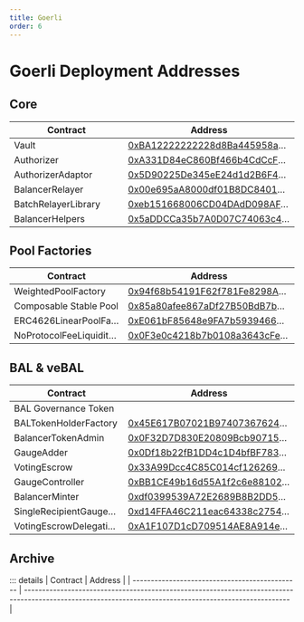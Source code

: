 ```yaml
---
title: Goerli
order: 6
---
```


# Goerli Deployment Addresses

## Core

| Contract            | Address                                                                                                                                                        |
| ------------------- | -------------------------------------------------------------------------------------------------------------------------------------------------------------- |
| Vault               | <span class="address-link">[0xBA12222222228d8Ba445958a75a0704d566BF2C8](https://goerli.etherscan.io/address/0xBA12222222228d8Ba445958a75a0704d566BF2C8)</span> |
| Authorizer          | <span class="address-link">[0xA331D84eC860Bf466b4CdCcFb4aC09a1B43F3aE6](https://goerli.etherscan.io/address/0xA331D84eC860Bf466b4CdCcFb4aC09a1B43F3aE6)</span> |
| AuthorizerAdaptor   | <span class="address-link">[0x5D90225De345eE24d1d2B6F45DE90B056F5265A1](https://goerli.etherscan.io/address/0x5D90225De345eE24d1d2B6F45DE90B056F5265A1)</span> |
| BalancerRelayer     | <span class="address-link">[0x00e695aA8000df01B8DC8401B4C34Fba5D56BBb2](https://goerli.etherscan.io/address/0x00e695aA8000df01B8DC8401B4C34Fba5D56BBb2)</span> |
| BatchRelayerLibrary | <span class="address-link">[0xeb151668006CD04DAdD098AFd0a82e78F77076c3](https://goerli.etherscan.io/address/0xeb151668006CD04DAdD098AFd0a82e78F77076c3)</span> |
| BalancerHelpers     | <span class="address-link">[0x5aDDCCa35b7A0D07C74063c48700C8590E87864E](https://goerli.etherscan.io/address/0x5aDDCCa35b7A0D07C74063c48700C8590E87864E)</span> |

## Pool Factories

| Contract                                       | Address                                                                                                                                                        |
| ---------------------------------------------- | -------------------------------------------------------------------------------------------------------------------------------------------------------------- |
| WeightedPoolFactory                            | <span class="address-link">[0x94f68b54191F62f781Fe8298A8A5Fa3ed772d227](https://goerli.etherscan.io/address/0x94f68b54191F62f781Fe8298A8A5Fa3ed772d227)</span> |
| Composable Stable Pool                         | <span class="address-link">[0x85a80afee867aDf27B50BdB7b76DA70f1E853062](https://goerli.etherscan.io/address/0x85a80afee867aDf27B50BdB7b76DA70f1E853062)</span> |
| ERC4626LinearPoolFactory                       | <span class="address-link">[0xE061bF85648e9FA7b59394668CfEef980aEc4c66](https://goerli.etherscan.io/address/0xE061bF85648e9FA7b59394668CfEef980aEc4c66)</span> |
| NoProtocolFeeLiquidityBootstrappingPoolFactory | <span class="address-link">[0x0F3e0c4218b7b0108a3643cFe9D3ec0d4F57c54e](https://goerli.etherscan.io/address/0x0F3e0c4218b7b0108a3643cFe9D3ec0d4F57c54e)</span> |

## BAL & veBAL

| Contract                    | Address                                                                                                                                                        |
| --------------------------- | -------------------------------------------------------------------------------------------------------------------------------------------------------------- |
| BAL Governance Token        | <span class="address-link">[](https://goerli.etherscan.io/address/)</span>                                                                                     |
| BALTokenHolderFactory       | <span class="address-link">[0x45E617B07021B97407367624648d1A0A358a751A](https://goerli.etherscan.io/address/0x45E617B07021B97407367624648d1A0A358a751A)</span> |
| BalancerTokenAdmin          | <span class="address-link">[0x0F32D7D830E20809Bcb9071581A696135dD472B7](https://goerli.etherscan.io/address/0x0F32D7D830E20809Bcb9071581A696135dD472B7)</span> |
| GaugeAdder                  | <span class="address-link">[0x0Df18b22fB1DD4c1D4bfBF783A8acF0758979328](https://goerli.etherscan.io/address/0x0Df18b22fB1DD4c1D4bfBF783A8acF0758979328)</span> |
| VotingEscrow                | <span class="address-link">[0x33A99Dcc4C85C014cf12626959111D5898bbCAbF](https://goerli.etherscan.io/address/0x33A99Dcc4C85C014cf12626959111D5898bbCAbF)</span> |
| GaugeController             | <span class="address-link">[0xBB1CE49b16d55A1f2c6e88102f32144C7334B116](https://goerli.etherscan.io/address/0xBB1CE49b16d55A1f2c6e88102f32144C7334B116)</span> |
| BalancerMinter              | <span class="address-link">[0xdf0399539A72E2689B8B2DD53C3C2A0883879fDd](https://goerli.etherscan.io/address/0xdf0399539A72E2689B8B2DD53C3C2A0883879fDd)</span> |
| SingleRecipientGaugeFactory | <span class="address-link">[0xd14FFA46C211eac64338c27549c3312380f850Fa](https://goerli.etherscan.io/address/0xd14FFA46C211eac64338c27549c3312380f850Fa)</span> |
| VotingEscrowDelegationProxy | <span class="address-link">[0xA1F107D1cD709514AE8A914eCB757E95f9cedB31](https://goerli.etherscan.io/address/0xA1F107D1cD709514AE8A914eCB757E95f9cedB31)</span> |

## Archive

::: details
| Contract | Address |
| ---------------------------------------------- | ------------------------------------------------------------------------------------------------------------------------------------------------------- |

<style scoped>
table {
    display: table;
    width: 100%;
}
table th:first-of-type, td:first-of-type {
    width: 40%;
}
table th:nth-of-type(2) {
    width: 60%;
}
td {
    max-width: 0;
    overflow: hidden;
    text-overflow: ellipsis;
    white-space: nowrap;
}
</style>
